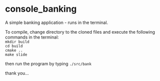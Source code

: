 # console_banking
A simple banking application - runs in the terminal.


To compile, change directory to the cloned files and execute the following commands in the terminal:  
 `mkdir build`  
 `cd build`  
 `cmake ..`  
 `make slide`
  

then run the program by typing `./src/bank`

thank you...